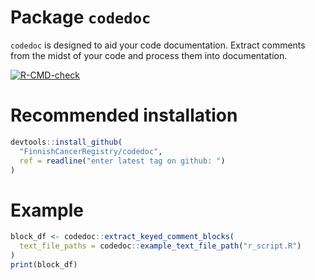 
<!-- generated by R package codedoc; do not modify! -->

# Package `codedoc`


`codedoc` is designed to aid your code documentation. Extract comments
from the midst of your code and process them into documentation.

<!-- badges: start -->
[![R-CMD-check](https://github.com/WetRobot/codedoc/actions/workflows/R-CMD-check.yaml/badge.svg)](https://github.com/WetRobot/codedoc/actions/workflows/R-CMD-check.yaml)
<!-- badges: end -->

# Recommended installation

```r
devtools::install_github(
  "FinnishCancerRegistry/codedoc",
  ref = readline("enter latest tag on github: ")
)
```

# Example
```r
block_df <- codedoc::extract_keyed_comment_blocks(
  text_file_paths = codedoc::example_text_file_path("r_script.R")
)
print(block_df)
```



